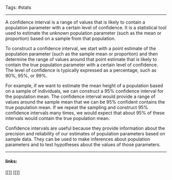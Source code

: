 
Tags: #stats 

------------------------------------------
A confidence interval is a range of values that is likely to contain a population parameter with a certain level of confidence. It is a statistical tool used to estimate the unknown population parameter (such as the mean or proportion) based on a sample from that population.

To construct a confidence interval, we start with a point estimate of the population parameter (such as the sample mean or proportion) and then determine the range of values around that point estimate that is likely to contain the true population parameter with a certain level of confidence. The level of confidence is typically expressed as a percentage, such as 90%, 95%, or 99%.

For example, if we want to estimate the mean height of a population based on a sample of individuals, we can construct a 95% confidence interval for the population mean. The confidence interval would provide a range of values around the sample mean that we can be 95% confident contains the true population mean. If we repeat the sampling and construct 95% confidence intervals many times, we would expect that about 95% of these intervals would contain the true population mean.

Confidence intervals are useful because they provide information about the precision and reliability of our estimates of population parameters based on sample data. They can be used to make inferences about population parameters and to test hypotheses about the values of those parameters.


---------------------
#### links:
[[]]
[[]]